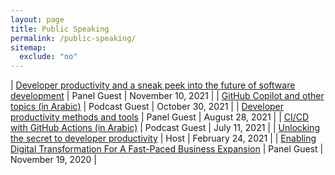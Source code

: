 ```yaml
---
layout: page
title: Public Speaking
permalink: /public-speaking/
sitemap:
  exclude: "no"
---
```


| [Developer productivity and a sneak peek into the future of software development](https://slackcommunity.com/events/details/slack-amsterdam-presents-developer-productivity-and-a-sneak-peek-into-the-future-of-software-development/) | Panel Guest | November 10, 2021 |
| [GitHub Copilot and other topics (in Arabic)](https://www.youtube.com/watch?v=MqLfkH9ehjQ) | Podcast Guest | October 30, 2021 |
| [Developer productivity methods and tools](https://jobstack.talentsarena.net/) | Panel Guest | August 28, 2021 |
| [CI/CD with GitHub Actions (in Arabic)](https://www.youtube.com/watch?v=CYj3eoQu1FM) | Podcast Guest | July 11, 2021 |
| [Unlocking the secret to developer productivity](https://infocus.github.com/sessions/unlocking-the-secret-to-developer-productivity/) | Host | February 24, 2021 |
| [Enabling Digital Transformation For A Fast-Paced Business Expansion](https://berytech.org/events/euro-med-scale-up-innovation-day/) | Panel Guest | November 19, 2020 |
